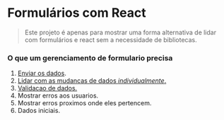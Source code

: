 # Formulários com React

> Este projeto é apenas para mostrar uma forma alternativa de lidar com formulários e react sem a necessidade de bibliotecas.

### O que um gerenciamento de formulario precisa

1. [Enviar os dados](https://github.com/uselessdev/react-forms-examples/commit/1f845196613f3c085d38cb4c67ff1b4cde02749f).
2. [Lidar com as mudancas de dados _individualmente_.](https://github.com/uselessdev/react-forms-examples/commit/e5d9b5c5ee7bb5e93312eecaa3a8cde34663ccb2)
3. [Validacao de dados.](https://github.com/uselessdev/react-forms-examples/commit/7488c315542f10e9196df58e3b1be4d36986c0d0)
4. Mostrar erros aos usuarios.
5. Mostrar erros proximos onde eles pertencem.
6. Dados iniciais.
